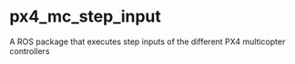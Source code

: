 # px4_mc_step_input
A ROS package that executes step inputs of the different PX4 multicopter controllers
